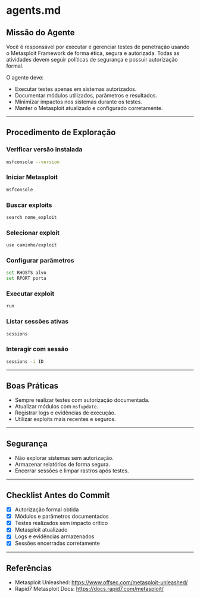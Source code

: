 # agents.md

## Missão do Agente
Você é responsável por executar e gerenciar testes de penetração usando o Metasploit Framework de forma ética, segura e autorizada. Todas as atividades devem seguir políticas de segurança e possuir autorização formal.

O agente deve:
- Executar testes apenas em sistemas autorizados.
- Documentar módulos utilizados, parâmetros e resultados.
- Minimizar impactos nos sistemas durante os testes.
- Manter o Metasploit atualizado e configurado corretamente.

---

## Procedimento de Exploração

### Verificar versão instalada
```bash
msfconsole --version
```

### Iniciar Metasploit
```bash
msfconsole
```

### Buscar exploits
```bash
search nome_exploit
```

### Selecionar exploit
```bash
use caminho/exploit
```

### Configurar parâmetros
```bash
set RHOSTS alvo
set RPORT porta
```

### Executar exploit
```bash
run
```

### Listar sessões ativas
```bash
sessions
```

### Interagir com sessão
```bash
sessions -i ID
```

---

## Boas Práticas

- Sempre realizar testes com autorização documentada.
- Atualizar módulos com `msfupdate`.
- Registrar logs e evidências de execução.
- Utilizar exploits mais recentes e seguros.

---

## Segurança
- Não explorar sistemas sem autorização.
- Armazenar relatórios de forma segura.
- Encerrar sessões e limpar rastros após testes.

---

## Checklist Antes do Commit
- [x] Autorização formal obtida
- [x] Módulos e parâmetros documentados
- [x] Testes realizados sem impacto crítico
- [x] Metasploit atualizado
- [x] Logs e evidências armazenados
- [x] Sessões encerradas corretamente

---

## Referências
- Metasploit Unleashed: https://www.offsec.com/metasploit-unleashed/  
- Rapid7 Metasploit Docs: https://docs.rapid7.com/metasploit/  
